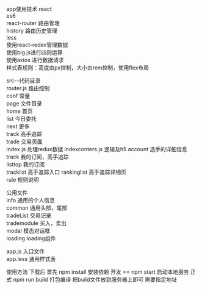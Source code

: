   app使用技术
  react <br/>
  es6<br/>
  react-router  路由管理<br/>
  history 路由历史管理<br/>
  less<br/>
  使用react-redex管理数据<br/>
  使用big.js进行四则运算<br/>
  使用axios 进行数据请求<br/>
  样式表规则：高度由px控制，大小由rem控制，使用flex布局



src--代码目录<br/>
  router.js  路由控制<br/>
  conf   常量<br/>
  page 文件目录<br/>
    home  首页<br/>
    list 今日委托<br/>
    next  更多<br/>
    track 高手追踪<br/>
    trade  交易页面<br/>
      <!-- buy  买入 <br> 这两个取消
      shell 卖出 <br> -->
      index.js   处理redux数据
      indexconters.js   逻辑及h5
    account  选手的详细信息<br/>
    track  我的订阅，高手追踪<br>
      listtop  我的订阅<br>
      tracklist 高手追踪入口
    rankinglist 高手追踪详细页<br>
    rule  规则说明
    
  公用文件<br/>
    info  通用的个人信息<br/>
    common 通用头部，尾部<br/>
    tradeList 交易记录<br/>
    trademodule 买入，卖出<br/>
    modal  模态对话框<br/>
    loading  loading组件<br/>
  
  app.js  入口文件<br/>
  app.less  通用样式表<br/>

  使用方法 
  下载后 首先 npm install  安装依赖
  开发 ==  npm start 启动本地服务
  正式 npm run build 打包编译  把build文件放到服务器上即可  需要指定地址

